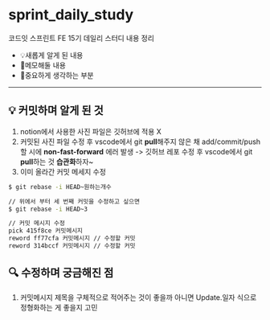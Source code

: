 # sprint_daily_study
코드잇 스프린트 FE 15기 데일리 스터디 내용 정리
- 💡새롭게 알게 된 내용
- 📌메모해둘 내용
- 📑중요하게 생각하는 부분
<hr>

## 💡 커밋하며 알게 된 것
1. notion에서 사용한 사진 파일은 깃허브에 적용 X
2. 커밋된 사진 파일 수정 후 vscode에서 git **pull**해주지 않은 채 add/commit/push할 시에 **non-fast-forward** 에러 발생
-> 깃허브 레포 수정 후 vscode에서 git **pull**하는 것 **습관화**하자~
3. 이미 올라간 커밋 메세지 수정
```bash
$ git rebase -i HEAD~원하는개수

// 위에서 부터 세 번째 커밋을 수정하고 싶으면
$ git rebase -i HEAD~3

// 커밋 메시지 수정
pick 415f8ce 커밋메시지
reword ff77cfa 커밋메시지 // 수정할 커밋
reword 314bccf 커밋메시지 // 수정할 커밋
```

## 🔍 수정하며 궁금해진 점
1. 커밋메시지 제목을 구체적으로 적어주는 것이 좋을까 아니면
   Update.일자 식으로 정형화하는 게 좋을지 고민
